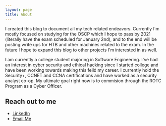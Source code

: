 ```yaml
---
layout: page
title: About
---
```


<!-- Give breif explanation of blog here;
-What you're studying for
-future plans -->
I created this blog to document all my tech related endeavors. Currently I'm mostly focused on studying for the OSCP which I hope to pass by 2021 (literally have the exam scheduled for January 2nd), and to the end will be posting write ups for HTB and other machines related to the exam. In the future I hope to expand this blog to other projects I'm interested in as well. 

<!-- Who you are;
-Qualifications
-Experiences -->
I am currently a college student majoring in Software Engineering. I've had an interest in cyber security and ethical hacking since I started college and have been working towards making this feild my career. I currently hold the Security+, CCNET and CCNA certifications and have worked as a security analyst co-op. My ultimate goal right now is to commision through the ROTC Program as a Cyber Officer. 

<!-- Links to social media and other sites; -->
## Reach out to me

* [LinkedIn](https://www.linkedin.com/in/william-puppo-4a2996154/)
* [Email Me](wjpuppo@gmail.com)
